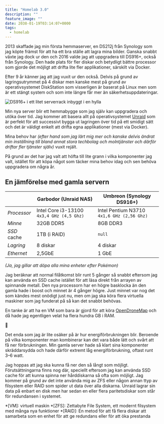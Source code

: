 ```yaml
---
title: "Homelab 3.0"
description: ""
feature_image: ""
date: 2038-01-19T03:14:07+0000
tags:
  - homelab
---
```


2013 skaffade jag min första hemmaserver, en DS212j från Synology som jag köpte främst för att ha
ett bra ställe att lagra mina bilder. Ganska snabbt växte jag dock ur den och 2016 valde jag att
uppgradera till DS916+, också från Synology. Den hade plats för fler diskar och betydligt bättre
processor som gjorde det möjligt att drifta lite fler applikationer, särskilt via Docker.

Efter 9 år känner jag att jag vuxit ur den också. Delvis på grund av lagringsutrymmet på 4 diskar
men kanske mest på grund av operativsystemet DiskStation som visserligen är baserat på Linux men som
är ett stängt system och som inte längre får mer än säkerhetsuppdateringar.

![DS916+ i ett litet serverrack inbyggt i en hylla]()

Min nya server blir ett hemmabygge som jag själv kan uppgradera och utöka över tid. Jag kommer att
basera allt på operativsystemet [Unraid](https://unraid.net/) som är perfekt för att successivt
bygga ut lagringen över tid på ett smidigt sätt och det är väldigt enkelt att drifta egna
applikationer (mest via Docker).

Mina behov har *(efter hand som jag lärt mig mer och kanske delvis ändrat min inställning till bland
annat stora techbolag och molntjänster och därför driftar fler tjänster själv)* vuxit rejält.

På grund av det har jag valt att höfta till lite grann i vilka komponenter jag valt, istället för
att köpa något som täcker mina behov idag och sen behöva uppgradera om några år.

## En jämförelse med gamla servern

|             | Garbodor (Unraid NAS)                     | Umbreon (Synology DS916+) |
|-------------|-------------------------------------------|---------------------------|
| *Processor* | Intel Core i3-13100 `4x3,4 GHz (4,5 Ghz)` | Intel Pentium N3710 `4x1,6 GHz (2,56 Ghz)` |
| *Minne*     | 32GB DDR5                                 | 8GB DDR3                  |
| *SSD* cache | 1TB (i RAID)                              | `null`                    |
| *Lagring*   | 8 diskar                                  | 4 diskar                  |
| *Ethernet*  | 2,5GbE                                    | 1 GbE                     | 

*(Ja, jag gillar att döpa alla mina enheter efter Pokémon)*

Jag beräknar att normal filåtkomst blir runt 5 gånger så snabbt eftersom jag kan använda en SSD cache istället för att läsa direkt från arrayen av spinnande metall. Den nya processorn har en högre basklocka än den gamla hade i boost och minnet är 4 gånger högre. Just minnet var nog det som kändes mest onödigt just nu, men om jag ska köra flera virtuella maskiner som jag funderat på så kan det snabbt behövas.

En tanke är att ha en VM som bara är gjord för att köra [OpenDroneMap] och då hade jag egentligen velat ha flera hundra GB i RAM. 

<div class="fleuron">🤷</div>

Det enda som jag är lite osäker på är hur energiförbrukningen blir. Beroende på vilka komponenter man kombinerar kan det vara både lätt och svårt att få ner förbrukningen. Min gamla server hade så klart sina komponenter skräddarsydda och hade därför extremt låg energiförbrukning, oftast runt 3–6 watt.

Jag hoppas att jag ska kunna få ner den så långt som möjligt. Förutsättningarna finns nog där, speciellt eftersom jag kan använda SSD cache för att kunna spinna ner hårddiskarna så ofta som möjligt. Jag kommer på grund av det inte använda mig av ZFS eller någon annan ttyp av filsystem eller RAID som spider ut data över alla diskarna. Unraid lagrar sin data på enbart en disk men har sedan en eller flera paritetsdiskar som står för redundansen i systemet.

*[VM]: virtuell maskin
*[ZFS]: Zettabyte File System, ett modernt filsystem med många nya funktioner
*[RAID]: En metod för att få flera diskar att samarbeta som en enhet för att ge redundans eller för att öka prestanda

[OpenDroneMap]: https://www.opendronemap.org/